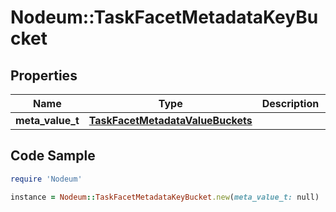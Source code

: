 # Nodeum::TaskFacetMetadataKeyBucket

## Properties

Name | Type | Description | Notes
------------ | ------------- | ------------- | -------------
**meta_value_t** | [**TaskFacetMetadataValueBuckets**](TaskFacetMetadataValueBuckets.md) |  | [optional] 

## Code Sample

```ruby
require 'Nodeum'

instance = Nodeum::TaskFacetMetadataKeyBucket.new(meta_value_t: null)
```


